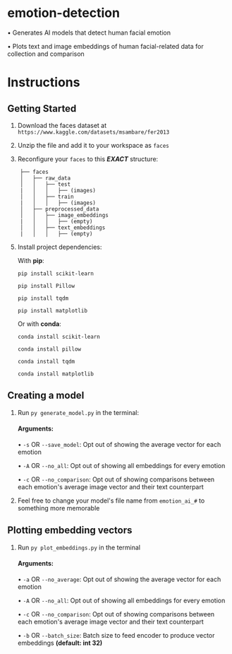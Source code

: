 
# emotion-detection

•	Generates AI models that detect human facial emotion

•	Plots text and image embeddings of human facial-related data for collection and comparison

  

# Instructions
## Getting Started

1. Download the faces dataset at `https://www.kaggle.com/datasets/msambare/fer2013`

  

2. Unzip the file and add it to your workspace as `faces`



3. Reconfigure your `faces` to this ***EXACT*** structure:
   
```
	├── faces
	│   ├── raw_data
	│   │   ├── test
	|   │   │   ├── (images)
	│   │   ├── train
	|   │   │   ├── (images)
	│   ├── preprocessed_data
	│   │   ├── image_embeddings
	|   │   │   ├── (empty)
	│   │   ├── text_embeddings
	|   │   │   ├── (empty)
 ```

5. Install project dependencies:

	With **pip**:
	
	```pip install scikit-learn```
	
	```pip install Pillow```
	
	```pip install tqdm```
	
	```pip install matplotlib```
	
	Or with **conda**:
	
	```conda install scikit-learn```
	
	```conda install pillow```
	
	```conda install tqdm```
	
	```conda install matplotlib```

## Creating a model

1. Run `py generate_model.py` in the terminal:

	#### Arguments:
	•	`-s` OR `--save_model`: Opt out of showing the average vector for each emotion
	
	•	`-A` OR `--no_all`: Opt out of showing all embeddings for every emotion
	
	•	`-c` OR `--no_comparison`: Opt out of showing comparisons between each emotion's average image vector and their text counterpart


2. Feel free to change your model's file name from `emotion_ai_#` to something more memorable

## Plotting embedding vectors

1. Run `py plot_embeddings.py` in the terminal

	#### Arguments:
	•	`-a` OR `--no_average`: Opt out of showing the average vector for each emotion
	
	•	`-A` OR `--no_all`: Opt out of showing all embeddings for every emotion
	
	•	`-c` OR `--no_comparison`: Opt out of showing comparisons between each emotion's average image vector and their text counterpart

	•	`-b` OR `--batch_size`: Batch size to feed encoder to produce vector embeddings **(default: int 32)**
